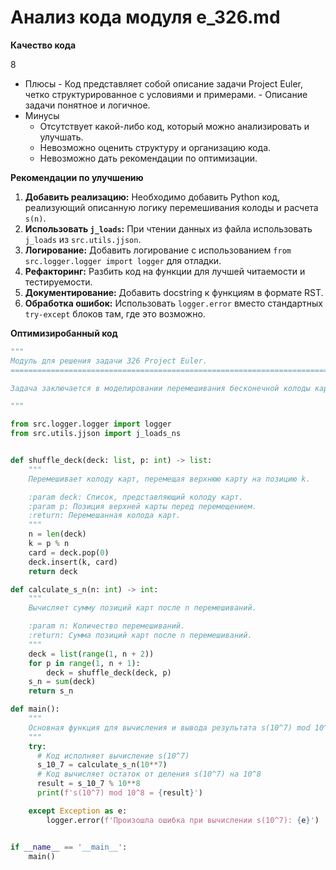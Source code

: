 # Анализ кода модуля e_326.md

**Качество кода**
    
8
 -  Плюсы
        - Код представляет собой описание задачи Project Euler, четко структурированное с условиями и примерами.
        - Описание задачи понятное и логичное.
 -  Минусы
    - Отсутствует какой-либо код, который можно анализировать и улучшать.
    - Невозможно оценить структуру и организацию кода.
    - Невозможно дать рекомендации по оптимизации.

**Рекомендации по улучшению**

1. **Добавить реализацию:** Необходимо добавить Python код, реализующий описанную логику перемешивания колоды и расчета `s(n)`.
2. **Использовать `j_loads`:**  При чтении данных из файла использовать `j_loads` из `src.utils.jjson`.
3. **Логирование:** Добавить логирование с использованием `from src.logger.logger import logger` для отладки.
4. **Рефакторинг:** Разбить код на функции для лучшей читаемости и тестируемости.
5. **Документирование:** Добавить docstring к функциям в формате RST.
6. **Обработка ошибок:**  Использовать `logger.error` вместо стандартных `try-except` блоков там, где это возможно.

**Оптимизиробанный код**
```python
"""
Модуль для решения задачи 326 Project Euler.
=========================================================================================

Задача заключается в моделировании перемешивания бесконечной колоды карт и вычислении суммы позиций карт после определенного количества перемешиваний.

"""

from src.logger.logger import logger
from src.utils.jjson import j_loads_ns


def shuffle_deck(deck: list, p: int) -> list:
    """
    Перемешивает колоду карт, перемещая верхнюю карту на позицию k.

    :param deck: Список, представляющий колоду карт.
    :param p: Позиция верхней карты перед перемещением.
    :return: Перемешанная колода карт.
    """
    n = len(deck)
    k = p % n
    card = deck.pop(0)
    deck.insert(k, card)
    return deck

def calculate_s_n(n: int) -> int:
    """
    Вычисляет сумму позиций карт после n перемешиваний.

    :param n: Количество перемешиваний.
    :return: Сумма позиций карт после n перемешиваний.
    """
    deck = list(range(1, n + 2))
    for p in range(1, n + 1):
        deck = shuffle_deck(deck, p)
    s_n = sum(deck)
    return s_n

def main():
    """
    Основная функция для вычисления и вывода результата s(10^7) mod 10^8.
    """
    try:
      # Код исполняет вычисление s(10^7)
      s_10_7 = calculate_s_n(10**7)
      # Код вычисляет остаток от деления s(10^7) на 10^8
      result = s_10_7 % 10**8
      print(f's(10^7) mod 10^8 = {result}')

    except Exception as e:
        logger.error(f'Произошла ошибка при вычислении s(10^7): {e}')


if __name__ == '__main__':
    main()
```